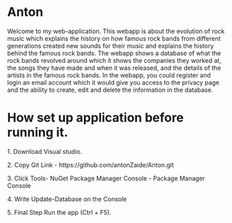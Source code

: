 # Anton
<p>Welcome to my web-application. This webapp is about the evolution of rock music which explains the history on how famous rock bands from different generations created
new sounds for their music and explains the history behind the famous rock bands. The webapp shows a database of what the rock bands revolved around which it shows the companies they worked at, the songs they have made and when it was released, and the details of the artists in the famous rock bands. 
In the webapp, you could register and login an email account which it would give you access to the privacy page and the ability to create, edit and delete
the information in the database.
</p>

<h1>How set up application before running it.</h1>
<p>1. Download Visual studio.</p>
<p>2. Copy Git Link - https://github.com/antonZaide/Anton.git</p>
<p>3. Click Tools- NuGet Package Manager Console - Package Manager Console</p>
<p>4. Write Update-Database on the Console</p>
<p>5. Final Step Run the app (Ctrl + F5).</p>

